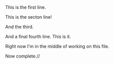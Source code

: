 This is the first line.

This is the secton line!

And the third.

And a final fourth line. This is it.

Right now I'm in the middle of working on this file.

Now complete.//